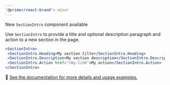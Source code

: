 ```yaml
---
'@primer/react-brand': minor
---
```


New `SectionIntro` component available

Use `SectionIntro` to provide a title and optional description paragraph and action to a new section in the page.


 ```jsx
 <SectionIntro>
  <SectionIntro.Heading>My section tilte</SectionIntro.Heading>
  <SectionIntro.Description>My section description</SectionIntro.Description>
  <SectionIntro.Action href="/my-link">My action</SectionIntro.Action>
 </SectionIntro>
 ```

 :link: [See the documentation for more details and usage examples.](https://primer.style/brand/components/SectionIntro)
